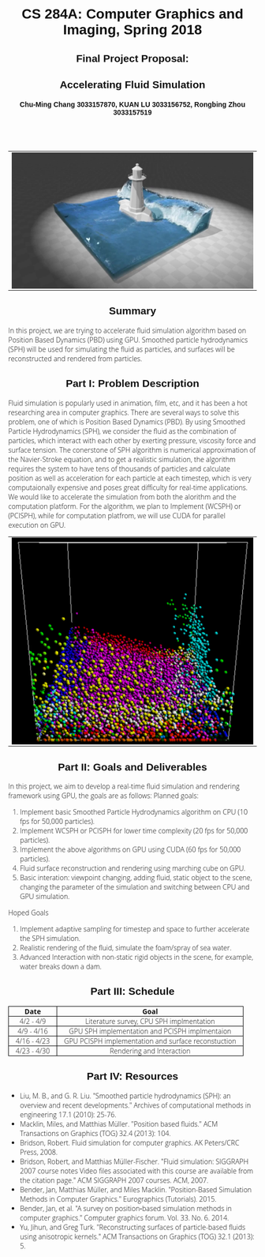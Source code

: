 <link href="https://fonts.googleapis.com/css?family=Open+Sans|Source+Sans+Pro" rel="stylesheet">



<style>
body {
    padding: 100px;
    width: 1000px;
    margin: auto;
    text-align: left;
    font-weight: 300;
    font-family: 'Open Sans', sans-serif;
    color: #121212;
}
h1, h2, h3, h4, h5, h6 {
    font-family: 'Source Sans Pro', sans-serif;
    text-align: center
}
img {
    display: block;
    max-width: 800px;
    margin: 0 auto;
}
figcaption {
    text-align: center;
}
table {
    margin: 0 auto;
    border-collapse: collapse;
    text-align: center;
}
th, thead + tbody td {
    border: 1px solid black;
    padding: 0 1em;
}
td > * {
    width: 100%;
}
</style>



<script src='https://cdnjs.cloudflare.com/ajax/libs/mathjax/2.7.2/MathJax.js?config=TeX-MML-AM_CHTML'></script>


# CS 284A: Computer Graphics and Imaging, Spring 2018

## Final Project Proposal:
## Accelerating Fluid Simulation

#### Chu-Ming Chang 3033157870, KUAN LU 3033156752, Rongbing Zhou 3033157519

<br><br>



<table>
  <tr>
    <td>
      <img align="left" src="images/goal.jpg" width = "480"/>
      <figcaption align="middle"></figcaption>
    </td>
</tr>
</table>

## Summary

In this project, we are trying to accelerate fluid simulation algorithm based on Position Based Dynamics (PBD) using GPU. Smoothed particle hydrodynamics (SPH) will be used for simulating the fluid as particles, and surfaces will be reconstructed and rendered from particles.


## Part I: Problem Description

Fluid simulation is popularly used in animation, film, etc, and it has been a hot researching area in computer graphics. There are several ways to solve this problem, one of which is Position Based Dynamics (PBD). By using Smoothed Particle Hydrodynamics (SPH), we consider the fluid as the combination of particles, which interact with each other by exerting pressure, viscosity force and surface tension. The conerstone of SPH algorithm is numerical approximation of the Navier-Stroke equation, and to get a realistic simulation, the algorithm requires the system to have tens of thousands of particles and calculate position as well as acceleration for each particle at each timestep, which is very computaionally expensive and poses great difficulty for real-time applications. We would like to accelerate the simulation from both the alorithm and the computation platform. For the algorithm, we plan to Implement (WCSPH) or (PCISPH), while for computation platfrom, we will use CUDA for parallel execution on GPU.
<table>
  <tr>
    <td>
      <img align="left" src="images/cpu_sim.png" width = "480"/>
      <figcaption align="middle"></figcaption>
    </td>
</tr>
</table>

## Part II: Goals and Deliverables
In this project, we aim to develop a real-time fluid simulation and rendering framework using GPU, the goals are as follows:
Planned goals:
1. Implement basic Smoothed Particle Hydrodynamics algorithm on CPU (10 fps for 50,000 particles).
2. Implement WCSPH or PCISPH for lower time complexity (20 fps for 50,000 particles).
3. Implement the above algorithms on GPU using CUDA (60 fps for 50,000 particles).
4. Fluid surface reconstruction and rendering using marching cube on GPU.
5. Basic interation: viewpoint changing, adding fluid, static object to the scene, changing the parameter of the simulation and switching between CPU and GPU simulation.

Hoped Goals
1. Implement adaptive sampling for timestep and space to further accelerate the SPH simulation.
2. Realistic rendering of the fluid, simulate the foam/spray of sea water.
3. Advanced Interaction with non-static rigid objects in the scene, for example, water breaks down a dam.

## Part III: Schedule

|    Date    | Goal |
| ---------- | --- |
| 4/2 - 4/9 |  Literature survey, CPU SPH implmentation |
| 4/9 - 4/16|  GPU SPH implementation and PCISPH implmentaion |
| 4/16 - 4/23| GPU PCISPH implementation and surface reconstuction |
| 4/23 - 4/30| Rendering and Interaction |

## Part IV: Resources

- Liu, M. B., and G. R. Liu. "Smoothed particle hydrodynamics (SPH): an overview and recent developments." Archives of computational methods in engineering 17.1 (2010): 25-76.
- Macklin, Miles, and Matthias Müller. "Position based fluids." ACM Transactions on Graphics (TOG) 32.4 (2013): 104.
- Bridson, Robert. Fluid simulation for computer graphics. AK Peters/CRC Press, 2008.
- Bridson, Robert, and Matthias Müller-Fischer. "Fluid simulation: SIGGRAPH 2007 course notes Video files associated with this course are available from the citation page." ACM SIGGRAPH 2007 courses. ACM, 2007.
- Bender, Jan, Matthias Müller, and Miles Macklin. "Position-Based Simulation Methods in Computer Graphics." Eurographics (Tutorials). 2015.
- Bender, Jan, et al. "A survey on position‐based simulation methods in computer graphics." Computer graphics forum. Vol. 33. No. 6. 2014.
- Yu, Jihun, and Greg Turk. "Reconstructing surfaces of particle-based fluids using anisotropic kernels." ACM Transactions on Graphics (TOG) 32.1 (2013): 5.
